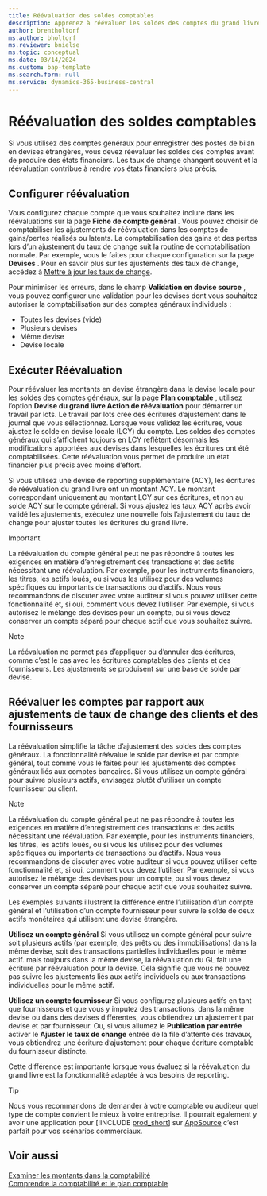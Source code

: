 ```yaml
---
title: Réévaluation des soldes comptables
description: Apprenez à réévaluer les soldes des comptes du grand livre avant de produire vos états financiers.
author: brentholtorf
ms.author: bholtorf
ms.reviewer: bnielse
ms.topic: conceptual
ms.date: 03/14/2024
ms.custom: bap-template
ms.search.form: null
ms.service: dynamics-365-business-central
---
```


# <a name="revalue-general-ledger-account-balances"></a>Réévaluation des soldes comptables

Si vous utilisez des comptes généraux pour enregistrer des postes de bilan en devises étrangères, vous devez réévaluer les soldes des comptes avant de produire des états financiers. Les taux de change changent souvent et la réévaluation contribue à rendre vos états financiers plus précis.

## <a name="set-up-revaluations"></a>Configurer réévaluation

Vous configurez chaque compte que vous souhaitez inclure dans les réévaluations sur la page **Fiche de compte général** . Vous pouvez choisir de comptabiliser les ajustements de réévaluation dans les comptes de gains/pertes réalisés ou latents. La comptabilisation des gains et des pertes lors d’un ajustement du taux de change suit la routine de comptabilisation normale. Par exemple, vous le faites pour chaque configuration sur la page **Devises** . Pour en savoir plus sur les ajustements des taux de change, accédez à [Mettre à jour les taux de change](finance-how-update-currencies.md).

Pour minimiser les erreurs, dans le champ **Validation en devise source** , vous pouvez configurer une validation pour les devises dont vous souhaitez autoriser la comptabilisation sur des comptes généraux individuels :

* Toutes les devises (vide)
* Plusieurs devises
* Même devise
* Devise locale

## <a name="run-a-revaluation"></a>Exécuter Réévaluation

Pour réévaluer les montants en devise étrangère dans la devise locale pour les soldes des comptes généraux, sur la page **Plan comptable** , utilisez l’option **Devise du grand livre Action de réévaluation** pour démarrer un travail par lots. Le travail par lots crée des écritures d’ajustement dans le journal que vous sélectionnez. Lorsque vous validez les écritures, vous ajustez le solde en devise locale (LCY) du compte. Les soldes des comptes généraux qui s’affichent toujours en LCY reflètent désormais les modifications apportées aux devises dans lesquelles les écritures ont été comptabilisées. Cette réévaluation vous permet de produire un état financier plus précis avec moins d’effort.

Si vous utilisez une devise de reporting supplémentaire (ACY), les écritures de réévaluation du grand livre ont un montant ACY. Le montant correspondant uniquement au montant LCY sur ces écritures, et non au solde ACY sur le compte général. Si vous ajustez les taux ACY après avoir validé les ajustements, exécutez une nouvelle fois l’ajustement du taux de change pour ajuster toutes les écritures du grand livre.

> [!IMPORTANT]
> La réévaluation du compte général peut ne pas répondre à toutes les exigences en matière d’enregistrement des transactions et des actifs nécessitant une réévaluation. Par exemple, pour les instruments financiers, les titres, les actifs loués, ou si vous les utilisez pour des volumes spécifiques ou importants de transactions ou d’actifs. Nous vous recommandons de discuter avec votre auditeur si vous pouvez utiliser cette fonctionnalité et, si oui, comment vous devez l’utiliser. Par exemple, si vous autorisez le mélange des devises pour un compte, ou si vous devez conserver un compte séparé pour chaque actif que vous souhaitez suivre.

> [!NOTE]
> La réévaluation ne permet pas d’appliquer ou d’annuler des écritures, comme c’est le cas avec les écritures comptables des clients et des fournisseurs. Les ajustements se produisent sur une base de solde par devise.

## <a name="revaluate-accounts-vs-customer-and-vendor-exchange-rate-adjustments"></a>Réévaluer les comptes par rapport aux ajustements de taux de change des clients et des fournisseurs

La réévaluation simplifie la tâche d’ajustement des soldes des comptes généraux. La fonctionnalité réévalue le solde par devise et par compte général, tout comme vous le faites pour les ajustements des comptes généraux liés aux comptes bancaires. Si vous utilisez un compte général pour suivre plusieurs actifs, envisagez plutôt d’utiliser un compte fournisseur ou client.

> [!NOTE]
> La réévaluation du compte général peut ne pas répondre à toutes les exigences en matière d’enregistrement des transactions et des actifs nécessitant une réévaluation. Par exemple, pour les instruments financiers, les titres, les actifs loués, ou si vous les utilisez pour des volumes spécifiques ou importants de transactions ou d’actifs. Nous vous recommandons de discuter avec votre auditeur si vous pouvez utiliser cette fonctionnalité et, si oui, comment vous devez l’utiliser. Par exemple, si vous autorisez le mélange des devises pour un compte, ou si vous devez conserver un compte séparé pour chaque actif que vous souhaitez suivre.

Les exemples suivants illustrent la différence entre l’utilisation d’un compte général et l’utilisation d’un compte fournisseur pour suivre le solde de deux actifs monétaires qui utilisent une devise étrangère.

**Utilisez un compte général** Si vous utilisez un compte général pour suivre soit plusieurs actifs (par exemple, des prêts ou des immobilisations) dans la même devise, soit des transactions partielles individuelles pour le même actif. mais toujours dans la même devise, la réévaluation du GL fait une écriture par réévaluation pour la devise. Cela signifie que vous ne pouvez pas suivre les ajustements liés aux actifs individuels ou aux transactions individuelles pour le même actif.

**Utilisez un compte fournisseur** Si vous configurez plusieurs actifs en tant que fournisseurs et que vous y imputez des transactions, dans la même devise ou dans des devises différentes, vous obtiendrez un ajustement par devise et par fournisseur. Ou, si vous allumez le **Publication par entrée** activer le **Ajuster le taux de change** entrée de la file d’attente des travaux, vous obtiendrez une écriture d’ajustement pour chaque écriture comptable du fournisseur distincte.

Cette différence est importante lorsque vous évaluez si la réévaluation du grand livre est la fonctionnalité adaptée à vos besoins de reporting.

> [!TIP]
> Nous vous recommandons de demander à votre comptable ou auditeur quel type de compte convient le mieux à votre entreprise. Il pourrait également y avoir une application pour [!INCLUDE [prod_short](includes/prod_short.md)] sur [AppSource](https://appsource.microsoft.com/en-us/marketplace/apps?page=1&product=dynamics-365-business-central) c’est parfait pour vos scénarios commerciaux.

## <a name="see-also"></a>Voir aussi

[Examiner les montants dans la comptabilité](finance-review-accounts.md)  
[Comprendre la comptabilité et le plan comptable](finance-general-ledger.md)  
